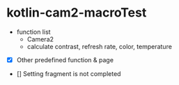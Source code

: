 # kotlin-cam2-macroTest

* function list  
	* Camera2  
	* calculate contrast, refresh rate, color, temperature  
  
- [x] Other predefined function & page  
- [] Setting fragment is not completed  

